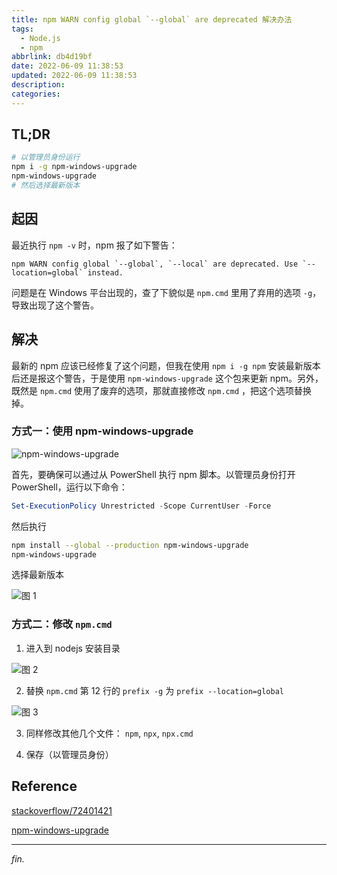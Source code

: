 ```yaml
---
title: npm WARN config global `--global` are deprecated 解决办法
tags:
  - Node.js
  - npm
abbrlink: db4d19bf
date: 2022-06-09 11:38:53
updated: 2022-06-09 11:38:53
description:
categories:
---
```


## TL;DR

```bash
# 以管理员身份运行
npm i -g npm-windows-upgrade
npm-windows-upgrade
# 然后选择最新版本
```

<!-- more -->

## 起因

最近执行 `npm -v` 时，npm 报了如下警告：

```
npm WARN config global `--global`, `--local` are deprecated. Use `--location=global` instead.
```

问题是在 Windows 平台出现的，查了下貌似是 `npm.cmd` 里用了弃用的选项 `-g`，导致出现了这个警告。

## 解决

最新的 npm 应该已经修复了这个问题，但我在使用 `npm i -g npm` 安装最新版本后还是报这个警告，于是使用 `npm-windows-upgrade` 这个包来更新 npm。另外，既然是 `npm.cmd` 使用了废弃的选项，那就直接修改 `npm.cmd` ，把这个选项替换掉。

### 方式一：使用 npm-windows-upgrade

![npm-windows-upgrade](https://github-readme-stats.vercel.app/api/pin/?username=felixrieseberg&repo=npm-windows-upgrade)

首先，要确保可以通过从 PowerShell 执行 npm 脚本。以管理员身份打开 PowerShell，运行以下命令：

```powershell
Set-ExecutionPolicy Unrestricted -Scope CurrentUser -Force
```

然后执行

```bash
npm install --global --production npm-windows-upgrade
npm-windows-upgrade
```

选择最新版本

![图 1](https://pic.rmb.bdstatic.com/bjh/events/192d8487fa5adad5bcecfe083f52219b.png)

### 方式二：修改 `npm.cmd`

1. 进入到 nodejs 安装目录

 ![图 2](https://upload-bbs.mihoyo.com/upload/2022/06/09/260511332/5b5463077bb1d98a3a7e7804bc18767c_601754267090861.png)

2. 替换 `npm.cmd` 第 12 行的 `prefix -g` 为 `prefix --location=global`

 ![图 3](https://pic.rmb.bdstatic.com/bjh/events/a037ae700920c9b683d259a8e6450dbc.png)

3. 同样修改其他几个文件： `npm`, `npx`, `npx.cmd`

4. 保存（以管理员身份）

## Reference

[stackoverflow/72401421](https://stackoverflow.com/questions/72401421)

[npm-windows-upgrade](https://www.npmjs.com/package/npm-windows-upgrade)

---
*fin.*

